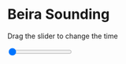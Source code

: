 <h1>Beira Sounding</h1>
<p>Drag the slider to change the time</p>

<div class="slidecontainer">
<input oninput='setImage(this)' class="slider" type="range" min="0" max="3" value="0" step="1" />
<img id='img'/>
</div>

<script>
var img = document.getElementById('img');
var img_array = ['/assets/images/skwt/skd_beira_wrfout_d01_2020-07-09_12:00:00.png',
'/assets/images/skwt/skd_beira_wrfout_d01_2020-07-09_18:00:00.png',
'/assets/images/skwt/skd_beira_wrfout_d01_2020-07-10_00:00:00.png',];
function setImage(obj)
{
        var value = obj.value;
        img.src = img_array[value];

}
</script>
